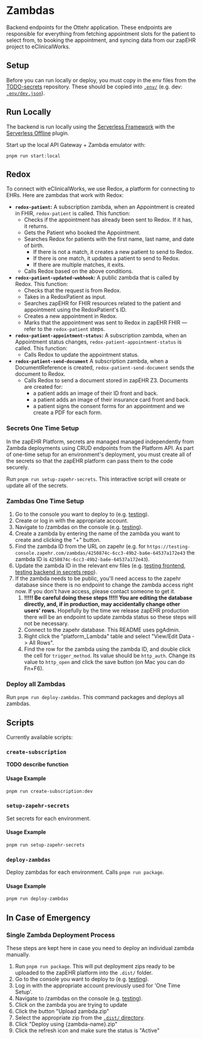 # Zambdas

Backend endpoints for the Ottehr application. These endpoints are responsible for everything from fetching appointment slots for the patient to select from, to booking the appointment, and syncing data from our zapEHR project to eClinicalWorks.

## Setup

Before you can run locally or deploy, you must copy in the env files from the [TODO-secrets](https://github.com/masslight/TODO-secrets) repository. These should be copied into [`.env/`](.env) (e.g. dev: [`.env/dev.json`](.env/dev.json)).

## Run Locally

The backend is run locally using the [Serverless Framework](https://www.serverless.com/framework/docs) with the [Serverless Offline](https://www.npmjs.com/package/serverless-offline) plugin.

Start up the local API Gateway + Zambda emulator with:

```[bash]
pnpm run start:local
```

## Redox

To connect with eClinicalWorks, we use Redox, a platform for connecting to EHRs. Here are zambdas that work with Redox:

- **`redox-patient`:** A subscription zambda, when an Appointment is created in FHIR, `redox-patient` is called. This function:
  - Checks if the appointment has already been sent to Redox. If it has, it returns.
  - Gets the Patient who booked the Appointment.
  - Searches Redox for patients with the first name, last name, and date of birth.
    - If there is not a match, it creates a new patient to send to Redox.
    - If there is one match, it updates a patient to send to Redox.
    - If there are multiple matches, it exits.
  - Calls Redox based on the above conditions.
- **`redox-patient-updated-webhook`:** A public zambda that is called by Redox. This function:
  - Checks that the request is from Redox.
  - Takes in a RedoxPatient as input.
  - Searches zapEHR for FHIR resources related to the patient and appointment using the RedoxPatient's ID.
  - Creates a new appointment in Redox.
  - Marks that the appointment was sent to Redox in zapEHR FHIR — refer to the `redox-patient` steps.
- **`redox-patient-appointment-status`:** A subscription zambda, when an Appointment status changes, `redox-patient-appointment-status` is called. This function:
  - Calls Redox to update the appointment status.
- **`redox-patient-send-document`** A subscription zambda, when a DocumentReference is created, `redox-patient-send-document` sends the document to Redox.
  - Calls Redox to send a document stored in zapEHR Z3. Documents are created for:
    - a patient adds an image of their ID front and back.
    - a patient adds an image of their insurance card front and back.
    - a patient signs the consent forms for an appointment and we create a PDF for each form.

### Secrets One Time Setup

In the zapEHR Platform, secrets are managed managed independently from Zambda deployments using CRUD endpoints from the Platform API. As part of one-time setup for an environment's deployment, you must create all of the secrets so that the zapEHR platform can pass them to the code securely.

Run `pnpm run setup-zapehr-secrets`. This interactive script will create or update all of the secrets.

### Zambdas One Time Setup

1. Go to the console you want to deploy to (e.g. [testing](https://testing-console.zapehr.com/)).
2. Create or log in with the appropriate account.
3. Navigate to /zambdas on the console (e.g. [testing](https://testing-console.zapehr.com/zambdas)).
4. Create a zambda by entering the name of the zambda you want to create and clicking the "+" button.
5. Find the zambda ID from the URL on zapehr (e.g. for `https://testing-console.zapehr.com/zambdas/4250874c-6cc3-49b2-ba6e-64537a172e43` the zambda ID is `4250874c-6cc3-49b2-ba6e-64537a172e43`).
6. Update the zambda ID in the relevant env files (e.g. [testing frontend](../app/env/testing.env.js), [testing backend in secrets repo](https://github.com/masslight/ottehr-secrets/blob/main/bh-zambdas/testing.json)).
7. If the zambda needs to be public, you'll need access to the zapehr database since there is no endpoint to change the zambda access right now. If you don't have access, please contact someone to get it.
   1. **!!!!! Be careful doing these steps !!!!! You are editing the database directly, and, if in production, may accidentally change other users' rows.** Hopefully by the time we release zapEHR production there will be an endpoint to update zambda status so these steps will not be necessary.
   2. Connect to the zapehr database. This README uses pgAdmin.
   3. Right click the "platform_Lambda" table and select "View/Edit Data -> All Rows".
   4. Find the row for the zambda using the zambda ID, and double click the cell for `trigger_method`. Its value should be `http_auth`. Change its value to `http_open` and click the save button (on Mac you can do Fn+F6).

### Deploy all Zambdas

Run `pnpm run deploy-zambdas`. This command packages and deploys all zambdas.

## Scripts

Currently available scripts:

### `create-subscription`

**TODO describe function**

#### Usage Example

```sh
pnpm run create-subscription:dev
```

### `setup-zapehr-secrets`

Set secrets for each environment.

#### Usage Example

```sh
pnpm run setup-zapehr-secrets
```

### `deploy-zambdas`

Deploy zambdas for each environment. Calls `pnpm run package`.

#### Usage Example

```sh
pnpm run deploy-zambdas
```

## In Case of Emergency

### Single Zambda Deployment Process

These steps are kept here in case you need to deploy an individual zambda manually.

1. Run `pnpm run package`. This will put deployment zips ready to be uploaded to the zapEHR platform into the `.dist/` folder.
2. Go to the console you want to deploy to (e.g. [testing](https://testing-console.zapehr.com/)).
3. Log in with the appropriate account previously used for 'One Time Setup'.
4. Navigate to /zambdas on the console (e.g. [testing](https://testing-console.zapehr.com/zambdas)).
5. Click on the zambda you are trying to update
6. Click the button "Upload zambda.zip"
7. Select the appropriate zip from the [`.dist/` directory](.dist).
8. Click "Deploy using {zambda-name}.zip"
9. Click the refresh icon and make sure the status is "Active"
